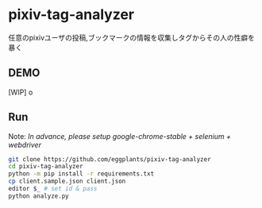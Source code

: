 # pixiv-tag-analyzer

任意のpixivユーザの投稿,ブックマークの情報を収集しタグからその人の性癖を暴く

## DEMO

[WIP]
o

## Run

Note: _In advance, please setup google-chrome-stable + selenium + webdriver_

```bash
git clone https://github.com/eggplants/pixiv-tag-analyzer
cd pixiv-tag-analyzer
python -m pip install -r requirements.txt
cp client.sample.json client.json
editor $_ # set id & pass
python analyze.py
```
